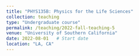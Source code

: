 ```yaml
---
title: "PHYS135B: Physics for the Life Sciences"
collection: teaching
type: "Undergraduate course"
permalink: /teaching/2022-fall-teaching-5
venue: "University of Southern California"
date: 2022-08-01   # Start date
location: "LA, CA"
---
```

